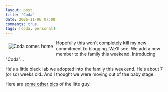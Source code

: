 ```yaml
---
layout: post
title: "Coda"
date: 2006-11-06 07:08
comments: true
tags: [coda, personal]
---
```

<img alt="Coda comes home" src="http://ryanw.smugmug.com/photos/109594815_ECBPH-S-1.jpg" style="float:left; padding: 10px;" />
Hopefully this won't completely kill my new commitment to blogging. We'll see. We add a new member to the family this weekend. Introducing "Coda"...

He's a little black lab we adopted into the family this weekend. He's about 7 (or so) weeks old. And I thought we were moving out of the baby stage.

Here are [some other pics](http://ryanw.smugmug.com/gallery/6535015_BCWCc/1/109594815_ECBPH) of the litte guy.